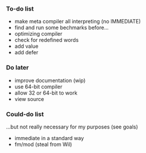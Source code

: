 ### To-do list

* make meta compiler all interpreting (no IMMEDIATE)
* find and run some bechmarks before...
* optimizing compiler
* check for redefined words
* add value
* add defer

### Do later

* improve documentation (wip)
* use 64-bit compiler
* allow 32 or 64-bit to work
* view source


### Could-do list

...but not really necessary for my purposes (see goals)

* immediate in a standard way
* fm/mod (steal from Wil)
